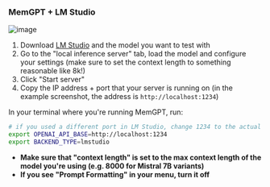 ### MemGPT + LM Studio

![image](https://github.com/cpacker/MemGPT/assets/5475622/abc8ce2d-4130-4c51-8169-83e682db625d)

1. Download [LM Studio](https://lmstudio.ai/) and the model you want to test with
2. Go to the "local inference server" tab, load the model and configure your settings (make sure to set the context length to something reasonable like 8k!)
3. Click "Start server"
4. Copy the IP address + port that your server is running on (in the example screenshot, the address is `http://localhost:1234`)

In your terminal where you're running MemGPT, run:

```sh
# if you used a different port in LM Studio, change 1234 to the actual port
export OPENAI_API_BASE=http://localhost:1234
export BACKEND_TYPE=lmstudio
```

* **Make sure that "context length" is set to the max context length of the model you're using (e.g. 8000 for Mistral 7B variants)**
* **If you see "Prompt Formatting" in your menu, turn it off**